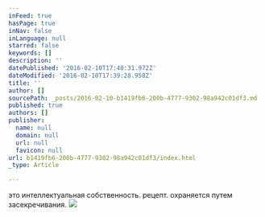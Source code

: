 ```yaml
---
inFeed: true
hasPage: true
inNav: false
inLanguage: null
starred: false
keywords: []
description: ''
datePublished: '2016-02-10T17:40:31.972Z'
dateModified: '2016-02-10T17:39:28.958Z'
title: ''
author: []
sourcePath: _posts/2016-02-10-b1419fb6-200b-4777-9302-98a942c01df3.md
published: true
authors: []
publisher:
  name: null
  domain: null
  url: null
  favicon: null
url: b1419fb6-200b-4777-9302-98a942c01df3/index.html
_type: Article

---
```

это интеллектуальная собственность. рецепт. охраняется путем засекречивания.
![](https://the-grid-user-content.s3-us-west-2.amazonaws.com/83fd91ec-6d92-4210-9b5e-ba4359cb82a7.JPG)